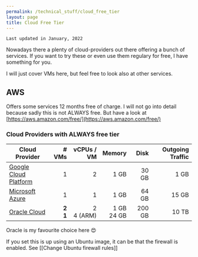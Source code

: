 ```yaml
---
permalink: /technical_stuff/cloud_free_tier
layout: page
title: Cloud Free Tier
---
```


`Last updated in January, 2022`

Nowadays there a plenty of cloud-providers out there offering a bunch of services.
If you want to try these or even use them regulary for free, I have something for you.

I will just cover VMs here, but feel free to look also at other services.

## AWS
Offers some services 12 months free of charge.
I will not go into detail because sadly this is not ALWAYS free. But have a look at [https://aws.amazon.com/free/](https://aws.amazon.com/free/)

### Cloud Providers with ALWAYS free tier
Cloud Provider | # VMs | vCPUs / VM | Memory | Disk | Outgoing Traffic
--- | ---: | ---: | ---: | ---: | ---: 
[Google Cloud Platform](https://cloud.google.com/free/) | 1 | 2 | 1 GB | 30 GB | 1 GB
[Microsoft Azure](https://azure.microsoft.com/en-us/free/) | 1 | 1 | 1 GB | 64 GB | 15 GB
[Oracle Cloud](https://www.oracle.com/cloud/free/) | **2**<br />**1** | 2<br />4 (ARM) | 1 GB<br />24 GB | 200 GB<br /> | 10 TB

Oracle is my favourite choice here  😍 

If you set this is up using an Ubuntu image, it can be that the firewall is enabled.
See [[Change Ubuntu firewall rules]]